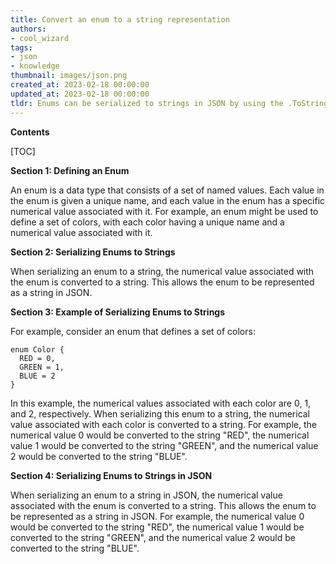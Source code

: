 ```yaml
---
title: Convert an enum to a string representation
authors:
- cool_wizard
tags:
- json
- knowledge
thumbnail: images/json.png
created_at: 2023-02-18 00:00:00
updated_at: 2023-02-18 00:00:00
tldr: Enums can be serialized to strings in JSON by using the .ToString() method.
---
```


**Contents**

[TOC]

**Section 1: Defining an Enum**

An enum is a data type that consists of a set of named values. Each value in the enum is given a unique name, and each value in the enum has a specific numerical value associated with it. For example, an enum might be used to define a set of colors, with each color having a unique name and a numerical value associated with it.

**Section 2: Serializing Enums to Strings**

When serializing an enum to a string, the numerical value associated with the enum is converted to a string. This allows the enum to be represented as a string in JSON.

**Section 3: Example of Serializing Enums to Strings**

For example, consider an enum that defines a set of colors:

```
enum Color {
  RED = 0,
  GREEN = 1,
  BLUE = 2
}
```

In this example, the numerical values associated with each color are 0, 1, and 2, respectively. When serializing this enum to a string, the numerical value associated with each color is converted to a string. For example, the numerical value 0 would be converted to the string "RED", the numerical value 1 would be converted to the string "GREEN", and the numerical value 2 would be converted to the string "BLUE".

**Section 4: Serializing Enums to Strings in JSON**

When serializing an enum to a string in JSON, the numerical value associated with the enum is converted to a string. This allows the enum to be represented as a string in JSON. For example, the numerical value 0 would be converted to the string "RED", the numerical value 1 would be converted to the string "GREEN", and the numerical value 2 would be converted to the string "BLUE".
